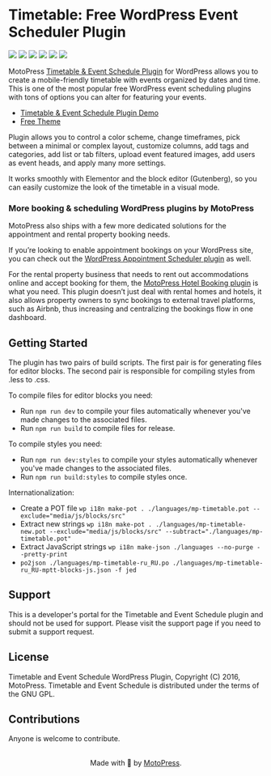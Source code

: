 # Timetable: Free WordPress Event Scheduler Plugin

![](https://img.shields.io/wordpress/plugin/v/mp-timetable)
![](https://img.shields.io/wordpress/plugin/wp-version/mp-timetable)
![](https://img.shields.io/wordpress/plugin/dd/mp-timetable)
![](https://img.shields.io/wordpress/plugin/installs/mp-timetable)
![](https://img.shields.io/wordpress/plugin/rating/mp-timetable)
![](https://img.shields.io/badge/license-GPL--2.0%2B-blue.svg?style=flat)

MotoPress [Timetable & Event Schedule Plugin](https://motopress.com/products/timetable-event-schedule/) for WordPress allows you to create a mobile-friendly timetable with events organized by dates and time. This is one of the most popular free WordPress event scheduling plugins with tons of options you can alter for featuring your events.

* [Timetable & Event Schedule Plugin Demo](https://mpttdemo.getmotopress.com/)
* [Free Theme](https://gutenix.com/products/school/)

Plugin allows you to control a color scheme, change timeframes, pick between a minimal or complex layout, customize columns, add tags and categories, add list or tab filters, upload event featured images, add users as event heads, and apply many more settings.

It works smoothly with Elementor and the block editor (Gutenberg), so you can easily customize the look of the timetable in a visual mode.

### More booking & scheduling WordPress plugins by MotoPress
MotoPress also ships with a few more dedicated solutions for the appointment and rental property booking needs.

If you’re looking to enable appointment bookings on your WordPress site, you can check out the [WordPress Appointment Scheduler plugin](https://motopress.com/products/appointment-booking/) as well.

For the rental property business that needs to rent out accommodations online and accept booking for them, the [MotoPress Hotel Booking plugin](https://motopress.com/products/hotel-booking/) is what you need. This plugin doesn’t just deal with rental homes and hotels, it also allows property owners to sync bookings to external travel platforms, such as Airbnb, thus increasing and centralizing the bookings flow in one dashboard.

## Getting Started
The plugin has two pairs of build scripts. The first pair is for generating files for editor blocks. The second pair is responsible for compiling styles from .less to .css. 

To compile files for editor blocks you need:
* Run `npm run dev` to compile your files automatically whenever you've made changes to the associated files.
* Run `npm run build` to compile files for release.

To compile styles you need:
* Run `npm run dev:styles` to compile your styles automatically whenever you've made changes to the associated files.
* Run `npm run build:styles` to compile styles once.

Internationalization:
* Create a POT file `wp i18n make-pot . ./languages/mp-timetable.pot --exclude="media/js/blocks/src"`
* Extract new strings `wp i18n make-pot . ./languages/mp-timetable-new.pot --exclude="media/js/blocks/src" --subtract="./languages/mp-timetable.pot"`
* Extract JavaScript strings `wp i18n make-json ./languages --no-purge --pretty-print`
* `po2json ./languages/mp-timetable-ru_RU.po ./languages/mp-timetable-ru_RU-mptt-blocks-js.json -f jed`

## Support
This is a developer's portal for the Timetable and Event Schedule plugin and should not be used for support. Please visit the support page if you need to submit a support request.

## License
Timetable and Event Schedule WordPress Plugin, Copyright (C) 2016, MotoPress.
Timetable and Event Schedule is distributed under the terms of the GNU GPL.

## Contributions
Anyone is welcome to contribute.

<p align="center">
    <br/>
    Made with 💙 by <a href="https://motopress.com/">MotoPress</a>.<br/>
</p>

